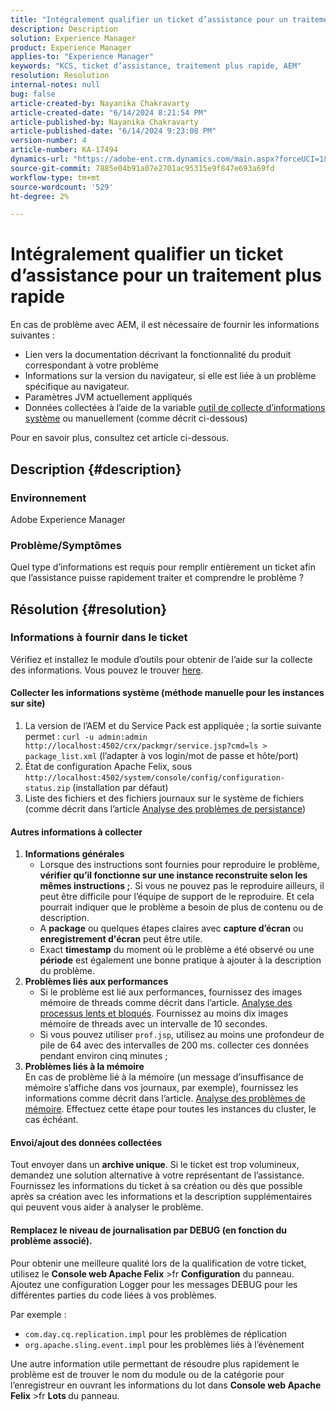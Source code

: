 ```yaml
---
title: "Intégralement qualifier un ticket d’assistance pour un traitement plus rapide"
description: Description
solution: Experience Manager
product: Experience Manager
applies-to: "Experience Manager"
keywords: "KCS, ticket d’assistance, traitement plus rapide, AEM"
resolution: Resolution
internal-notes: null
bug: false
article-created-by: Nayanika Chakravarty
article-created-date: "6/14/2024 8:21:54 PM"
article-published-by: Nayanika Chakravarty
article-published-date: "6/14/2024 9:23:08 PM"
version-number: 4
article-number: KA-17494
dynamics-url: "https://adobe-ent.crm.dynamics.com/main.aspx?forceUCI=1&pagetype=entityrecord&etn=knowledgearticle&id=e0841aba-8b2a-ef11-840b-6045bd006704"
source-git-commit: 7885e04b91a07e2701ac95315e9f847e693a69fd
workflow-type: tm+mt
source-wordcount: '529'
ht-degree: 2%

---
```


# Intégralement qualifier un ticket d’assistance pour un traitement plus rapide


En cas de problème avec AEM, il est nécessaire de fournir les informations suivantes :

- Lien vers la documentation décrivant la fonctionnalité du produit correspondant à votre problème
- Informations sur la version du navigateur, si elle est liée à un problème spécifique au navigateur.
- Paramètres JVM actuellement appliqués
- Données collectées à l’aide de la variable [outil de collecte d’informations système](https://helpx.adobe.com/experience-manager/kb/support-info-collector.html) ou manuellement (comme décrit ci-dessous)


Pour en savoir plus, consultez cet article ci-dessous.

## Description {#description}


### <b>Environnement</b>

Adobe Experience Manager

### <b>Problème/Symptômes</b>

Quel type d’informations est requis pour remplir entièrement un ticket afin que l’assistance puisse rapidement traiter et comprendre le problème ?




## Résolution {#resolution}


### <b>Informations à fournir dans le ticket</b>

Vérifiez et installez le module d’outils pour obtenir de l’aide sur la collecte des informations. Vous pouvez le trouver [here](https://helpx.adobe.com/experience-manager/kb/index/tools.html).

#### <b>Collecter les informations système (méthode manuelle pour les instances sur site)</b>

1. La version de l’AEM et du Service Pack est appliquée ; la sortie suivante permet : `curl -u admin:admin http://localhost:4502/crx/packmgr/service.jsp?cmd=ls > package_list.xml` (l’adapter à vos login/mot de passe et hôte/port)
2. État de configuration Apache Felix, sous `http://localhost:4502/system/console/config/configuration-status.zip` (installation par défaut)
3. Liste des fichiers et des fichiers journaux sur le système de fichiers (comme décrit dans l’article [Analyse des problèmes de persistance](https://helpx.adobe.com/experience-manager/kb/AnalyzePersistenceProblems.html))


#### <b>Autres informations à collecter</b>

1. <b>Informations générales</b>
   - Lorsque des instructions sont fournies pour reproduire le problème, <b>vérifier qu’il fonctionne sur une instance reconstruite selon les mêmes instructions ;</b>. Si vous ne pouvez pas le reproduire ailleurs, il peut être difficile pour l’équipe de support de le reproduire. Et cela pourrait indiquer que le problème a besoin de plus de contenu ou de description.
   - A <b>package</b> ou quelques étapes claires avec <b>capture d’écran</b> ou <b>enregistrement d&#39;écran</b> peut être utile.
   - Exact <b>timestamp</b> du moment où le problème a été observé ou une <b>période</b> est également une bonne pratique à ajouter à la description du problème.
2. <b>Problèmes liés aux performances</b>
   - Si le problème est lié aux performances, fournissez des images mémoire de threads comme décrit dans l’article. [Analyse des processus lents et bloqués](https://helpx.adobe.com/experience-manager/kb/AnalyzeSlowAndBlockedProcesses.html). Fournissez au moins dix images mémoire de threads avec un intervalle de 10 secondes.
   - Si vous pouvez utiliser `prof.jsp`, utilisez au moins une profondeur de pile de 64 avec des intervalles de 200 ms. collecter ces données pendant environ cinq minutes ;
3. <b>Problèmes liés à la mémoire</b>\
   En cas de problème lié à la mémoire (un message d’insuffisance de mémoire s’affiche dans vos journaux, par exemple), fournissez les informations comme décrit dans l’article. [Analyse des problèmes de mémoire](https://experienceleague.adobe.com/docs/experience-cloud-kcs/kbarticles/KA-17482.html?lang=en). Effectuez cette étape pour toutes les instances du cluster, le cas échéant.


#### <b>Envoi/ajout des données collectées</b>

Tout envoyer dans un <b>archive unique</b>. Si le ticket est trop volumineux, demandez une solution alternative à votre représentant de l’assistance. Fournissez les informations du ticket à sa création ou dès que possible après sa création avec les informations et la description supplémentaires qui peuvent vous aider à analyser le problème.

#### <b>Remplacez le niveau de journalisation par DEBUG (en fonction du problème associé).</b>

Pour obtenir une meilleure qualité lors de la qualification de votre ticket, utilisez le <b>Console web Apache Felix</b> >fr <b>Configuration</b> du panneau. Ajoutez une configuration Logger pour les messages DEBUG pour les différentes parties du code liées à vos problèmes.

Par exemple :

- `com.day.cq.replication.impl` pour les problèmes de réplication
- `org.apache.sling.event.impl` pour les problèmes liés à l’évènement




Une autre information utile permettant de résoudre plus rapidement le problème est de trouver le nom du module ou de la catégorie pour l’enregistreur en ouvrant les informations du lot dans <b>Console web Apache Felix</b> >fr <b>Lots </b>du panneau.
